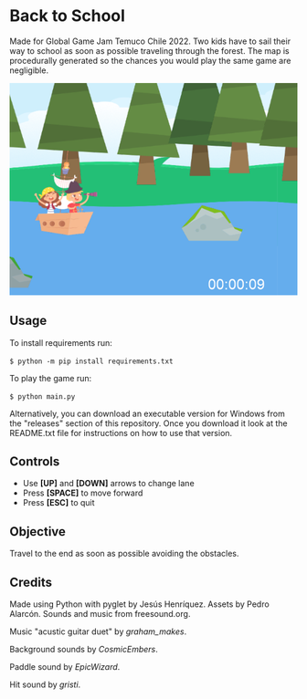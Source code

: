 # Back to School

Made for Global Game Jam Temuco Chile 2022.
Two kids have to sail their way to school as soon as possible traveling 
through the forest. The map is procedurally generated so the chances you 
would play the same game are negligible.

![showcase](showcase.png)


## Usage

To install requirements run:

`$ python -m pip install requirements.txt`

To play the game run:

`$ python main.py`

Alternatively, you can download an executable version for Windows from the 
"releases" section of this repository. Once you download it look at the
README.txt file for instructions on how to use that version.


## Controls

- Use **[UP]** and **[DOWN]** arrows to change lane
- Press **[SPACE]** to move forward
- Press **[ESC]** to quit

## Objective

Travel to the end as soon as possible avoiding the obstacles.


## Credits

Made using Python with pyglet by Jesús Henríquez. Assets by Pedro Alarcón.
Sounds and music from freesound.org.

Music "acustic guitar duet" by _graham_makes_.

Background sounds by _CosmicEmbers_.

Paddle sound by _EpicWizard_.

Hit sound by _gristi_.
